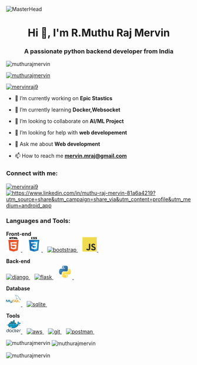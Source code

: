 ![MasterHead](https://user-images.githubusercontent.com/90236635/232446433-d5540fa2-fe28-4bb8-b929-cdb51fe61336.gif)
<h1 align="center">Hi 👋, I'm R.Muthu Raj Mervin</h1>
<h3 align="center">A passionate python backend developer from India</h3>

<p align="left"> <img src="https://komarev.com/ghpvc/?username=muthurajmervin&label=Profile%20views&color=0e75b6&style=flat" alt="muthurajmervin" /> </p>

<p align="left"> <a href="https://github.com/ryo-ma/github-profile-trophy"><img src="https://github-profile-trophy.vercel.app/?username=muthurajmervin" alt="muthurajmervin" /></a> </p>

<p align="left"> <a href="https://twitter.com/mervinraj9" target="blank"><img src="https://img.shields.io/twitter/follow/mervinraj9?logo=twitter&style=for-the-badge" alt="mervinraj9" /></a> </p>

- 🔭 I’m currently working on **Epic Stastics**

- 🌱 I’m currently learning **Docker,Websocket**

- 👯 I’m looking to collaborate on **AI/ML Project**

- 🤝 I’m looking for help with **web developement**

- 💬 Ask me about **Web development**

- 📫 How to reach me **mervin.mraj@gmail.com**

<h3 align="left">Connect with me:</h3>
<p align="left">
<a href="https://twitter.com/mervinraj9" target="blank"><img align="center" src="https://raw.githubusercontent.com/rahuldkjain/github-profile-readme-generator/master/src/images/icons/Social/twitter.svg" alt="mervinraj9" height="30" width="40" /></a>
<a href="https://linkedin.com/in/https://www.linkedin.com/in/muthu-raj-mervin-81a6a4219?utm_source=share&utm_campaign=share_via&utm_content=profile&utm_medium=android_app" target="blank"><img align="center" src="https://raw.githubusercontent.com/rahuldkjain/github-profile-readme-generator/master/src/images/icons/Social/linked-in-alt.svg" alt="https://www.linkedin.com/in/muthu-raj-mervin-81a6a4219?utm_source=share&utm_campaign=share_via&utm_content=profile&utm_medium=android_app" height="30" width="40" /></a>
</p>

<h3 align="left">Languages and Tools:</h3>
<p align="left">
  <!-- Front-end -->
  <strong>Front-end</strong><br>
  <a href="https://www.w3.org/html/" target="_blank" rel="noreferrer">
    <img src="https://raw.githubusercontent.com/devicons/devicon/master/icons/html5/html5-original-wordmark.svg" alt="html5" width="40" height="40" />
  </a>
  &nbsp;&nbsp;
  <a href="https://developer.mozilla.org/en-US/docs/Web/CSS" target="_blank" rel="noreferrer">
    <img src="https://raw.githubusercontent.com/devicons/devicon/master/icons/css3/css3-original-wordmark.svg" alt="css3" width="40" height="40" />
  </a>
  &nbsp;&nbsp;
  <a href="https://getbootstrap.com/" target="_blank" rel="noreferrer">
    <img src="https://upload.wikimedia.org/wikipedia/commons/b/b2/Bootstrap_logo.svg" alt="bootstrap" width="40" height="40" />
  </a>
  &nbsp;&nbsp;
  <a href="https://developer.mozilla.org/en-US/docs/Web/JavaScript" target="_blank" rel="noreferrer">
    <img src="https://raw.githubusercontent.com/devicons/devicon/master/icons/javascript/javascript-original.svg" alt="javascript" width="40" height="40" />
  </a>
  &nbsp;&nbsp;
</p>

<p align="left">
  <!-- Back-end -->
  <strong>Back-end</strong><br>
  <a href="https://www.djangoproject.com/" target="_blank" rel="noreferrer">
    <img src="https://cdn.worldvectorlogo.com/logos/django.svg" alt="django" width="40" height="40" />
  </a>
  &nbsp;&nbsp;
  <a href="https://flask.palletsprojects.com/" target="_blank" rel="noreferrer">
    <img src="https://www.vectorlogo.zone/logos/palletsprojects_flask/palletsprojects_flask-icon.svg" alt="flask" width="40" height="40" />
  </a>
  &nbsp;&nbsp;
  <a href="https://www.python.org" target="_blank" rel="noreferrer">
    <img src="https://raw.githubusercontent.com/devicons/devicon/master/icons/python/python-original.svg" alt="python" width="40" height="40" />
  </a>
  &nbsp;&nbsp;
</p>

<p align="left">
  <!-- Database -->
  <strong>Database</strong><br>
  <a href="https://www.mysql.com/" target="_blank" rel="noreferrer">
    <img src="https://raw.githubusercontent.com/devicons/devicon/master/icons/mysql/mysql-original-wordmark.svg" alt="mysql" width="40" height="40" />
  </a>
  &nbsp;&nbsp;
  <a href="https://www.sqlite.org/" target="_blank" rel="noreferrer">
    <img src="https://www.vectorlogo.zone/logos/sqlite/sqlite-icon.svg" alt="sqlite" width="40" height="40" />
  </a>
  &nbsp;&nbsp;
</p>

<p align="left">
  <!-- Tools -->
  <strong>Tools</strong><br>
  <a href="https://www.docker.com/" target="_blank" rel="noreferrer">
    <img src="https://raw.githubusercontent.com/devicons/devicon/master/icons/docker/docker-original-wordmark.svg" alt="docker" width="40" height="40" />
  </a>
  &nbsp;&nbsp;
  <a href="https://aws.amazon.com/" target="_blank" rel="noreferrer">
    <img src="https://www.vectorlogo.zone/logos/amazon_aws/amazon_aws-icon.svg" alt="aws" width="40" height="40" />
  </a>
  &nbsp;&nbsp;
  <a href="https://git-scm.com/" target="_blank" rel="noreferrer">
    <img src="https://www.vectorlogo.zone/logos/git-scm/git-scm-icon.svg" alt="git" width="40" height="40" />
  </a>
  &nbsp;&nbsp;
  <a href="https://postman.com" target="_blank" rel="noreferrer">
    <img src="https://www.vectorlogo.zone/logos/getpostman/getpostman-icon.svg" alt="postman" width="40" height="40" />
  </a>
  &nbsp;&nbsp;
</p>



<p><img align="left" src="https://github-readme-stats.vercel.app/api/top-langs?username=muthurajmervin&show_icons=true&locale=en&layout=compact" alt="muthurajmervin" /></p>

<p>&nbsp;<img align="center" src="https://github-readme-stats.vercel.app/api?username=muthurajmervin&show_icons=true&locale=en" alt="muthurajmervin" /></p>

<p><img align="center" src="https://github-readme-streak-stats.herokuapp.com/?user=muthurajmervin&" alt="muthurajmervin" /></p>
